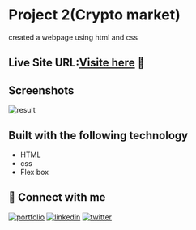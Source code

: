 
# Project 2(Crypto market)

created a webpage using html and css



## Live Site URL:[Visite here](https://crypto-market-18.netlify.app/) 🚀



## Screenshots

![result](https://github.com/Deepanshuyadav05/Projects/assets/137703927/07f2c589-b05e-412b-ac30-562425595c2c)



## Built with the following technology

- HTML
- css
- Flex box



## 🔗 Connect with me
[![portfolio](https://img.shields.io/badge/my_portfolio-000?style=for-the-badge&logo=ko-fi&logoColor=white)](https://github.com/Deepanshuyadav05)
[![linkedin](https://img.shields.io/badge/linkedin-0A66C2?style=for-the-badge&logo=linkedin&logoColor=white)](https://www.linkedin.com/in/deepanshu-yadav-b16175276/)
[![twitter](https://img.shields.io/badge/twitter-1DA1F2?style=for-the-badge&logo=twitter&logoColor=white)](https://x.com/home?lang=en)

